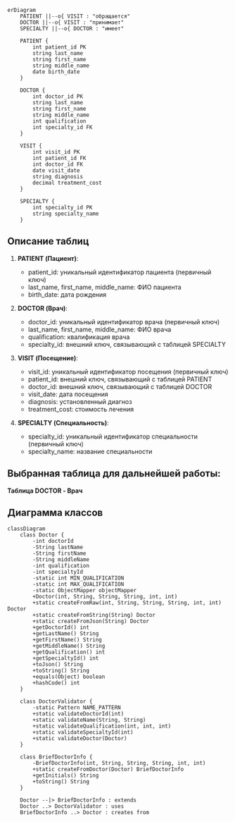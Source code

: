 

```mermaid
erDiagram
    PATIENT ||--o{ VISIT : "обращается"
    DOCTOR ||--o{ VISIT : "принимает"
    SPECIALTY ||--o{ DOCTOR : "имеет"

    PATIENT {
        int patient_id PK
        string last_name
        string first_name
        string middle_name
        date birth_date
    }

    DOCTOR {
        int doctor_id PK
        string last_name
        string first_name
        string middle_name
        int qualification
        int specialty_id FK
    }

    VISIT {
        int visit_id PK
        int patient_id FK
        int doctor_id FK
        date visit_date
        string diagnosis
        decimal treatment_cost
    }

    SPECIALTY {
        int specialty_id PK
        string specialty_name
    }
```


## Описание таблиц

1. **PATIENT (Пациент)**:
   - patient_id: уникальный идентификатор пациента (первичный ключ)
   - last_name, first_name, middle_name: ФИО пациента
   - birth_date: дата рождения

2. **DOCTOR (Врач)**:
   - doctor_id: уникальный идентификатор врача (первичный ключ)
   - last_name, first_name, middle_name: ФИО врача
   - qualification: квалификация врача
   - specialty_id: внешний ключ, связывающий с таблицей SPECIALTY

3. **VISIT (Посещение)**:
   - visit_id: уникальный идентификатор посещения (первичный ключ)
   - patient_id: внешний ключ, связывающий с таблицей PATIENT
   - doctor_id: внешний ключ, связывающий с таблицей DOCTOR
   - visit_date: дата посещения
   - diagnosis: установленный диагноз
   - treatment_cost: стоимость лечения

4. **SPECIALTY (Специальность)**:
   - specialty_id: уникальный идентификатор специальности (первичный ключ)
   - specialty_name: название специальности

## Выбранная таблица для дальнейшей работы:
**Таблица DOCTOR - Врач**

## Диаграмма классов
```mermaid
classDiagram
    class Doctor {
        -int doctorId
        -String lastName
        -String firstName
        -String middleName
        -int qualification
        -int specialtyId
        -static int MIN_QUALIFICATION
        -static int MAX_QUALIFICATION
        -static ObjectMapper objectMapper
        +Doctor(int, String, String, String, int, int)
        +static createFromRaw(int, String, String, String, int, int) Doctor
        +static createFromString(String) Doctor
        +static createFromJson(String) Doctor
        +getDoctorId() int
        +getLastName() String
        +getFirstName() String
        +getMiddleName() String
        +getQualification() int
        +getSpecialtyId() int
        +toJson() String
        +toString() String
        +equals(Object) boolean
        +hashCode() int
    }

    class DoctorValidator {
        -static Pattern NAME_PATTERN
        +static validateDoctorId(int)
        +static validateName(String, String)
        +static validateQualification(int, int, int)
        +static validateSpecialtyId(int)
        +static validateDoctor(Doctor)
    }

    class BriefDoctorInfo {
        -BriefDoctorInfo(int, String, String, String, int, int)
        +static createFromDoctor(Doctor) BriefDoctorInfo
        +getInitials() String
        +toString() String
    }

    Doctor --|> BriefDoctorInfo : extends
    Doctor ..> DoctorValidator : uses
    BriefDoctorInfo ..> Doctor : creates from
```